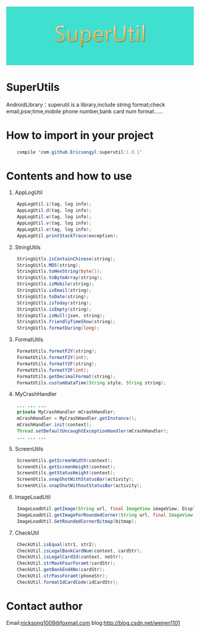 [![SU](https://raw.githubusercontent.com/Ericsongyl/SuperUtils/master/banner.png)](https://github.com/Ericsongyl/SuperUtils)

# SuperUtils
AndroidLibrary：superutil is a library,include string format;check email,psw;time,mobile phone number,bank card num format……

# How to import in your project
```java
    compile 'com.github.Ericsongyl:superutil:1.0.1'
```

# Contents and how to use
1. AppLogUtil
```java
    AppLogUtil.i(tag, log info);
    AppLogUtil.d(tag, log info);
    AppLogUtil.w(tag, log info);
    AppLogUtil.v(tag, log info);
    AppLogUtil.e(tag, log info);
    AppLogUtil.printStackTrace(exception);
```

2. StringUtils
```java
    StringUitls.isContainChinese(string);
    StringUitls.MD5(string);
    StringUitls.toHexString(byte[]);
    StringUitls.toByteArray(string);
    StringUitls.isMobile(string);
    StringUitls.isEmail(string);
    StringUitls.toDate(string);
    StringUitls.isToday(string);
    StringUitls.isEmpty(string);
    StringUitls.isNull(json, string);
    StringUitls.friendlyTimeShow(string);
    StringUitls.formatDuring(long);
```

3. FormatUtils
```java
    FormatUtils.formatF2Y(string);
    FormatUtils.formatF2Y(int);
    FormatUtils.formatY2F(string);
    FormatUtils.formatY2F(int);
    FormatUtils.getDecimalFormat(string);
    FormatUtils.customDataTime(String style, String string);
```

4. MyCrashHandler
```java
    ... ... ...
    private MyCrashHandler mCrashHandler;
    mCrashHandler = MyCrashHandler.getInstance();
    mCrashHandler.init(context);
    Thread.setDefaultUncaughtExceptionHandler(mCrashHandler);
    ... ... ...
```

5. ScreenUtils
```java
    ScreenUtils.getScreenWidth(context);
    ScreenUtils.getScreenHeight(context);
    ScreenUtils.getStatusHeight(context);
    ScreenUtils.snapShotWithStatusBar(activity);
    ScreenUtils.snapShotWithoutStatusBar(activity);
```

6. ImageLoadUtil
```java
    ImageLoadUtil.getImage(String url, final ImageView imageView, DisplayImageOptions options);
    ImageLoadUtil.getImageForRoundedCorner(String url, final ImageView imageView, DisplayImageOptions options);
    ImageLoadUtil.GetRoundedCornerBitmap(bitmap);
```

7. CheckUtil
```java
    CheckUtil.isEqual(str1, str2);
    CheckUtil.isLegalBankCardNum(context, cardStr);
    CheckUtil.isLegalCardId(context, noStr);
    CheckUtil.strMaskFourForamt(cardStr);
    CheckUtil.getBankEnd4No(cardStr);
    CheckUtil.strPassForamt(phoneStr);
    CheckUtil.formatIdCardCode(idCardStr);
```

# Contact author
Email:nicksong1009@foxmail.com
blog:http://blog.csdn.net/weiren1101
